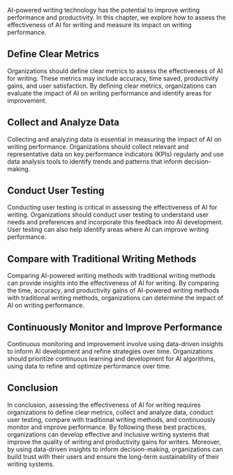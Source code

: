

AI-powered writing technology has the potential to improve writing performance and productivity. In this chapter, we explore how to assess the effectiveness of AI for writing and measure its impact on writing performance.

Define Clear Metrics
--------------------

Organizations should define clear metrics to assess the effectiveness of AI for writing. These metrics may include accuracy, time saved, productivity gains, and user satisfaction. By defining clear metrics, organizations can evaluate the impact of AI on writing performance and identify areas for improvement.

Collect and Analyze Data
------------------------

Collecting and analyzing data is essential in measuring the impact of AI on writing performance. Organizations should collect relevant and representative data on key performance indicators (KPIs) regularly and use data analysis tools to identify trends and patterns that inform decision-making.

Conduct User Testing
--------------------

Conducting user testing is critical in assessing the effectiveness of AI for writing. Organizations should conduct user testing to understand user needs and preferences and incorporate this feedback into AI development. User testing can also help identify areas where AI can improve writing performance.

Compare with Traditional Writing Methods
----------------------------------------

Comparing AI-powered writing methods with traditional writing methods can provide insights into the effectiveness of AI for writing. By comparing the time, accuracy, and productivity gains of AI-powered writing methods with traditional writing methods, organizations can determine the impact of AI on writing performance.

Continuously Monitor and Improve Performance
--------------------------------------------

Continuous monitoring and improvement involve using data-driven insights to inform AI development and refine strategies over time. Organizations should prioritize continuous learning and development for AI algorithms, using data to refine and optimize performance over time.

Conclusion
----------

In conclusion, assessing the effectiveness of AI for writing requires organizations to define clear metrics, collect and analyze data, conduct user testing, compare with traditional writing methods, and continuously monitor and improve performance. By following these best practices, organizations can develop effective and inclusive writing systems that improve the quality of writing and productivity gains for writers. Moreover, by using data-driven insights to inform decision-making, organizations can build trust with their users and ensure the long-term sustainability of their writing systems.
